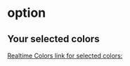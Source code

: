 # option

## Your selected colors

[Realtime Colors link for selected colors:](https://realtimecolors.com/?colors=010500-ffffff-5cf086-e3fcf7-14d2a9)
